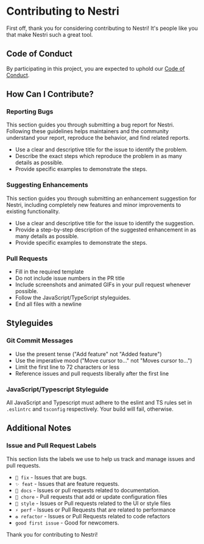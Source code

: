 # Contributing to Nestri

First off, thank you for considering contributing to Nestri! It's people like you that make Nestri such a great tool.

## Code of Conduct

By participating in this project, you are expected to uphold our [Code of Conduct](CODE_OF_CONDUCT.md).

## How Can I Contribute?

### Reporting Bugs

This section guides you through submitting a bug report for Nestri. Following these guidelines helps maintainers and the community understand your report, reproduce the behavior, and find related reports.

- Use a clear and descriptive title for the issue to identify the problem.
- Describe the exact steps which reproduce the problem in as many details as possible.
- Provide specific examples to demonstrate the steps.

### Suggesting Enhancements

This section guides you through submitting an enhancement suggestion for Nestri, including completely new features and minor improvements to existing functionality.

- Use a clear and descriptive title for the issue to identify the suggestion.
- Provide a step-by-step description of the suggested enhancement in as many details as possible.
- Provide specific examples to demonstrate the steps.

### Pull Requests

- Fill in the required template
- Do not include issue numbers in the PR title
- Include screenshots and animated GIFs in your pull request whenever possible.
- Follow the JavaScript/TypeScript styleguides.
- End all files with a newline

## Styleguides

### Git Commit Messages

- Use the present tense ("Add feature" not "Added feature")
- Use the imperative mood ("Move cursor to..." not "Moves cursor to...")
- Limit the first line to 72 characters or less
- Reference issues and pull requests liberally after the first line

### JavaScript/Typescript Styleguide

All JavaScript and Typescript must adhere to the eslint and TS rules set in `.eslintrc` and `tsconfig` respectively. Your build will fail, otherwise.

## Additional Notes

### Issue and Pull Request Labels

This section lists the labels we use to help us track and manage issues and pull requests.

* `🐛 fix` - Issues that are bugs.
* `✨ feat` - Issues that are feature requests.
* `📝 docs` - Issues or pull requests related to documentation.
* `🔧 chore` - Pull requests that add or update configuration files
* `💄 style` - Issues or Pull requests related to the UI or style files
* `⚡ perf` - Issues or Pull Requests that are related to performance
* `♻ refactor` - Issues or Pull Requests related to code refactors
* `good first issue` - Good for newcomers.

Thank you for contributing to Nestri!